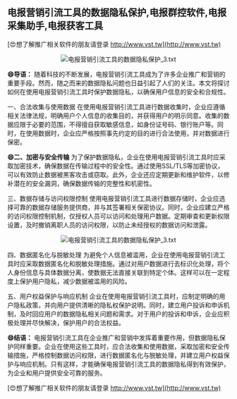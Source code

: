 ## **电报营销引流工具的数据隐私保护,电报群控软件,电报采集助手,电报获客工具**

[😍想了解推广相关软件的朋友请登录 http://www.vst.tw](http://www.vst.tw)

 <center><img src="https://vst.tw/MP4/tuiguang/png/1.png" alt="电报营销引流工具的数据隐私保护_3.txt"></center>

**😄导语：**
随着科技的不断发展，电报营销引流工具成为了许多企业推广和营销的重要手段。然而，随之而来的数据隐私问题也日益引起了人们的关注。本文将探讨如何在使用电报营销引流工具时保护数据隐私，以确保用户信息的安全和合规性。

一、合法收集与使用数据
在使用电报营销引流工具进行数据收集时，企业应遵循相关法律法规，明确用户个人信息的收集目的，并获得用户的明示同意。收集的数据应限于必要的范围，不得擅自获取敏感信息，如身份证号码、银行账户等。同时，在使用数据时，企业应严格按照事先约定的目的进行合法使用，并对数据进行保密。

**😄二、加密与安全传输**
为了保护数据隐私，企业在使用电报营销引流工具时应采取加密技术，确保数据在传输过程中的安全性。通过使用SSL/TLS等加密协议，可以有效防止数据被黑客攻击或窃取。此外，企业还应定期更新和维护软件，以修补潜在的安全漏洞，确保数据传输的完整性和机密性。

三、数据存储与访问权限控制
使用电报营销引流工具进行数据存储时，企业应选择可靠的数据存储服务提供商，并与其签署相关保密协议。同时，企业应建立严格的访问权限控制机制，仅授权人员可以访问和处理用户数据。定期审查和更新权限设置，及时撤销离职人员的访问权限，以防止未经授权的数据访问和泄露。

 <center><img src="https://vst.tw/MP4/tuiguang/png/1.png" alt="电报营销引流工具的数据隐私保护_3.txt"></center>

四、数据匿名化与脱敏处理
为避免个人信息被滥用，企业在使用电报营销引流工具时应采取数据匿名化和脱敏处理措施。通过对用户数据进行去标识化处理，将个人身份信息与具体数据分离，使数据无法直接关联到特定个体。这样可以在一定程度上保护用户隐私，减少数据被滥用的风险。

五、用户权益保护与响应机制
企业在使用电报营销引流工具时，应制定明确的用户隐私政策，并向用户提供清晰的隐私权保护说明。同时，建立用户投诉和申诉机制，及时回应用户的数据隐私相关问题和需求。对于用户的投诉和申诉，企业应积极处理并尽快解决，保护用户的合法权益。

**😄结语：**
电报营销引流工具在企业推广和营销中发挥着重要作用，但数据隐私保护同样重要。企业在使用这些工具时，应合法收集和使用数据，采取加密和安全传输措施，严格控制数据访问权限，进行数据匿名化与脱敏处理，并建立用户权益保护与响应机制。只有这样，才能确保电报营销引流工具的数据隐私得到有效保护，为企业和用户提供安全可靠的服务。

[😍想了解推广相关软件的朋友请登录 http://www.vst.tw](http://www.vst.tw)



